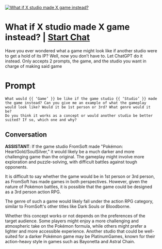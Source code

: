 
[![What if X studio made X game instead?](https://flow-prompt-covers.s3.us-west-1.amazonaws.com/icon/realistic/real_7.png)](https://gptcall.net/chat.html?data=%7B%22contact%22%3A%7B%22id%22%3A%2252rLP8q8ri7l0NsdYZqok%22%2C%22flow%22%3Atrue%7D%7D)
# What if X studio made X game instead? | [Start Chat](https://gptcall.net/chat.html?data=%7B%22contact%22%3A%7B%22id%22%3A%2252rLP8q8ri7l0NsdYZqok%22%2C%22flow%22%3Atrue%7D%7D)
Have you ever wondered what a game might look like if another studio were to get a hold of its IP? Well, now you don’t have to. Let ChatGPT do it instead. Only accepts 2 prompts, the game, and the studio you want in charge of making said game

# Prompt

```
What would {{ ‘Game’ }} be like if the game studio {{ ‘Studio’ }} made the game instead? Can you give me an example of what the gameplay would look like? Would it be 1st person or 3rd? What genre would it be?
Do you think it works as a concept or would another studio be better suited? If so, which one and why? 
```

## Conversation

**ASSISTANT**: If the game studio FromSoft made "Pokémon: HeartGold/SoulSilver," it would likely be a much darker and more challenging game than the original. The gameplay might involve more exploration and puzzle-solving, with difficult battles against tough opponents.



It is difficult to say whether the game would be in 1st person or 3rd person, as FromSoft has made games in both perspectives. However, given the nature of Pokémon battles, it is possible that the game could be designed as a 3rd person action RPG.



The genre of such a game would likely fall under the action RPG category, similar to FromSoft's other titles like Dark Souls or Bloodborne.



Whether this concept works or not depends on the preferences of the target audience. Some players might enjoy a more challenging and atmospheric take on the Pokémon formula, while others might prefer a lighter and more accessible experience. Another studio that could be well-suited for a darker Pokémon game may be PlatinumGames, known for their action-heavy style in games such as Bayonetta and Astral Chain.


